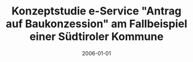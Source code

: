 ---
abstract: ''
authors:
- Jürgen Kirchler
date: '2006-01-01'
featured: false
publication_types:
- '7'
publishDate: '2006-01-01'
title: Konzeptstudie e-Service "Antrag auf Baukonzession" am Fallbeispiel einer Südtiroler
  Kommune
url_pdf: ''
---